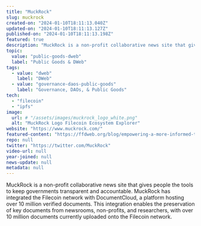 ```yaml
---
title: "MuckRock"
slug: muckrock
created-on: "2024-01-10T18:11:13.040Z"
updated-on: "2024-01-10T18:11:13.127Z"
published-on: "2024-01-10T18:11:13.198Z"
featured: true
description: "MuckRock is a non-profit collaborative news site that gives people the tools to keep governments transparent and accountable."
topic:
  value: "public-goods-dweb"
  label: "Public Goods & DWeb"
tags:
  - value: "dweb"
    label: "DWeb"
  - value: "governance-daos-public-goods"
    label: "Governance, DAOs, & Public Goods"
tech:
  - "filecoin"
  - "ipfs"
image:
  url: # "/assets/images/muckrock_logo_white.png"
  alt: "MuckRock Logo Filecoin Ecosystem Explorer"
website: "https://www.muckrock.com/"
featured-content: "https://ffdweb.org/blog/empowering-a-more-informed-transparent-society-with-decentralized-technology/"
repo: null
twitter: "https://twitter.com/MuckRock"
video-url: null
year-joined: null
news-update: null
metadata: null
---
```


MuckRock is a non-profit collaborative news site that gives people the tools to keep governments transparent and accountable. MuckRock has integrated the Filecoin network with DocumentCloud, a platform hosting over 10 million verified documents. This integration enables the preservation of key documents from newsrooms, non-profits, and researchers, with over 10 million documents currently uploaded onto the Filecoin network.

